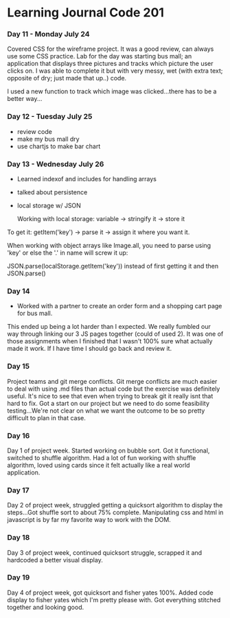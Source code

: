 # Learning Journal Code 201

### Day 11 - Monday July 24
Covered CSS for the wireframe project. It was a good review, can always use some CSS practice. Lab for the day was starting bus mall; an application that displays three pictures and tracks which picture the user clicks on.  I was able to complete it but with very messy, wet (with extra text; opposite of dry; just made that up..) code.

I used a new function to track which image was clicked...there has to be a better way...

### Day 12 - Tuesday July 25
* review code
* make my bus mall dry
* use chartjs to make bar chart

### Day 13 - Wednesday July 26
* Learned indexof and includes for handling arrays
* talked about persistence
* local storage w/ JSON

  Working with local storage:
  variable -> stringify it -> store it

To get it:
getItem('key') -> parse it -> assign it where you want it.

When working with object arrays like Image.all, you need to parse using 'key' or else the '.' in name will screw it up:

JSON.parse(localStorage.getItem('key')) instead of first getting it and then JSON.parse(<name>)

### Day 14
* Worked with a partner to create an order form and a shopping cart page for bus mall.

This ended up being a lot harder than I expected.  We really fumbled our way through linking our 3 JS pages together (could of used 2).  It was one of those assignments when I finished that I wasn't 100% sure what actually made it work. If I have time I should go back and review it.

### Day 15
Project teams and git merge conflicts.  Git merge conflicts are much easier to deal with using .md files than actual code but the exercise was definitely useful. It's nice to see that even when trying to break git it really isnt that hard to fix.  Got a start on our project but we need to do some feasibility testing...We're not clear on what we want the outcome to be so pretty difficult to plan in that case.

### Day 16
Day 1 of project week.  Started working on bubble sort.  Got it functional, switched to
shuffle algorithm. Had a lot of fun working with shuffle algorithm, loved using cards since
it felt actually like a real world application.

### Day 17
Day 2 of project week, struggled getting a quicksort algorithm to display the steps...Got shuffle sort to about 75% complete. Manipulating css and html in javascript is by far my favorite way to work with the DOM.

### Day 18
Day 3 of project week, continued quicksort struggle, scrapped it and hardcoded a better visual display.

### Day 19
Day 4 of project week, got quicksort and fisher yates 100%. Added code display to fisher yates which I'm pretty please with. Got everything stitched together and looking good.

